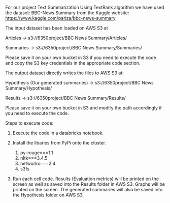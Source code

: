 For our project Text Summarization Using TextRank algorithm we have used the dataset: BBC-News Summary from the Kaggle website: https://www.kaggle.com/pariza/bbc-news-summary

The input dataset has been loaded on AWS S3 at 

Articles 	-> s3://6350project/BBC News Summary/Articles/

Summaries 	-> s3://6350project/BBC News Summary/Summaries/

Please save it on your own bucket in S3 if you need to execute the code and copy the S3 key credentials in the appropriate code section.  


The output dataset directly writes the files to AWS S3 at:

Hypothesis (Our generated summaries) 	-> s3://6350project/BBC News Summary/Hypothesis/

Results				 	-> s3://6350project/BBC News Summary/Results/

Please save it on your own bucket in S3 and modify the path accordingly if you need to execute the code.

Steps to execute code:
1. Execute the code in a databricks notebook.

2. Install the libaries from PyPi onto the cluster.
	1. py-rouge===1.1
	2. nltk===3.4.5
	3. networkx===2.4
	4. s3fs

3. Run each cell code. Results (Evaluation metrics) will be printed on the screen as well as saved into the Results folder in AWS S3. Graphs will be printed on the screen. The generated summaries will also be saved into the Hypothesis folder on AWS S3.



